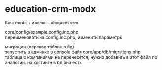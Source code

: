 # education-crm-modx

Бэк: modx + zoomx + eloquent orm

core/config/example.config.inc.php    
переименовать на config.inc.php, изменить параметры

миграции (перенос таблиц в бд)    
запустить в админке в console файл core/app/db/migrations.php    
таблица с компаниями не перенесётся, нужно добавить в этот файл по аналогии. на хостинге в бд она есть.
